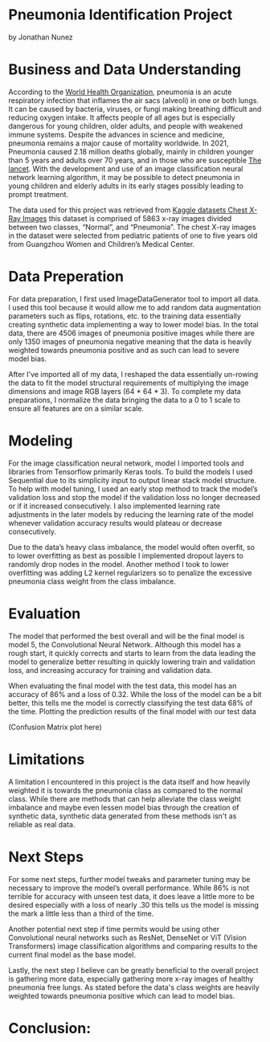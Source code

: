 # Pneumonia Identification Project
by Jonathan Nunez

# Business and Data Understanding
According to the [World Health Organization](https://www.who.int/health-topics/pneumonia/#tab=tab_1), pneumonia is an acute respiratory infection that inflames the air sacs (alveoli) in one or both lungs. It can be caused by bacteria, viruses, or fungi making breathing difficult and reducing oxygen intake. It affects people of all ages but is especially dangerous for young children, older adults, and people with weakened immune systems. Despite the advances in science and medicine, pneumonia remains a major cause of mortality worldwide. In 2021, Pneumonia caused 2.18 million deaths globally, mainly in children younger than 5 years and adults over 70 years, and in those who are susceptible [The lancet](https://www.thelancet.com/journals/lanres/article/PIIS2213-2600(25)00087-6/fulltext?utm_source). With the development and use of an image classification neural network learning algorithm, it may be possible to detect pneumonia in young children and elderly adults in its early stages possibly leading to prompt treatment.

The data used for this project was retrieved from [Kaggle datasets Chest X-Ray Images](https://www.kaggle.com/datasets/paultimothymooney/chest-xray-pneumonia) this dataset is comprised of 5863 x-ray images divided between two classes, “Normal”, and “Pneumonia”. The chest X-ray images in the dataset were selected from pediatric patients of one to five years old from Guangzhou Women and Children’s Medical Center.


# Data Preperation
For data preparation, I first used ImageDataGenerator tool to import all data. I used this tool because it would allow me to add random data augmentation parameters such as flips, rotations, etc. to the training data essentially creating synthetic data implementing a way to lower model bias. In the total data, there are 4506 images of pneumonia positive images while there are only 1350 images of pneumonia negative meaning that the data is heavily weighted towards pneumonia positive and as such can lead to severe model bias.

After I've imported all of my data, I reshaped the data essentially un-rowing the data to fit the model structural requirements of multiplying the image dimensions and image RGB layers (64 * 64 * 3). To complete my data preparations, I normalize the data bringing the data to a 0 to 1 scale to ensure all features are on a similar scale.  

# Modeling
For the image classification neural network, model I imported tools and libraries from Tensorflow primarily Keras tools. To build the models I used Sequential due to its simplicity input to output linear stack model structure. To help with model tuning, I used an early stop method to track the model’s validation loss and stop the model if the validation loss no longer decreased or if it increased consecutively. I also implemented learning rate adjustments in the later models by reducing the learning rate of the model whenever validation accuracy results would plateau or decrease consecutively. 

Due to the data’s heavy class imbalance, the model would often overfit, so to lower overfitting as best as possible I implemented dropout layers to randomly drop nodes in the model. Another method I took to lower overfitting was adding L2 kernel regularizers so to penalize the excessive pneumonia class weight from the class imbalance.


# Evaluation
The model that performed the best overall and will be the final model is model 5, the Convolutional Neural Network. Although this model has a rough start, it quickly corrects and starts to learn from the data leading the model to generalize better resulting in quickly lowering train and validation loss, and increasing accuracy for training and validation data.

When evaluating the final model with the test data, this model has an accuracy of 86% and a loss of 0.32. While the loss of the model can be a bit better, this tells me the model is correctly classifying the test data 68% of the time. Plotting the prediction results of the final model with our test data 

(Confusion Matrix plot here)


# Limitations 
A limitation I encountered in this project is the data itself and how heavily weighted it is towards the pneumonia class as compared to the normal class. While there are methods that can help alleviate the class weight imbalance and maybe even lessen model bias through the creation of synthetic data, synthetic data generated from these methods isn't as reliable as real data.



# Next Steps
For some next steps, further model tweaks and parameter tuning may be necessary to improve the model’s overall performance. While 86% is not terrible for accuracy with unseen test data, it does leave a little more to be desired especially with a loss of nearly .30 this tells us the model is missing the mark a little less than a third of the time.

Another potential next step if time permits would be using other Convolutional neural networks such as ResNet, DenseNet or ViT (Vision Transformers) image classification algorithms and comparing results to the current final model as the base model.

Lastly, the next step I believe can be greatly beneficial to the overall project is gathering more data, especially gathering more x-ray images of healthy pneumonia free lungs. As stated before the data's class weights are heavily weighted towards pneumonia positive which can lead to model bias.

# Conclusion:


